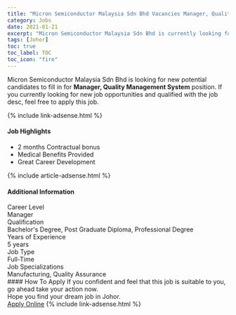 ```yaml
---
title: "Micron Semiconductor Malaysia Sdn Bhd Vacancies Manager, Quality Management System" 
category: Jobs 
date: 2021-01-21 
excerpt: "Micron Semiconductor Malaysia Sdn Bhd is currently looking for suitable person to fill in the Manager, Quality Management System which positioned at Johor" 
tags: [Johor] 
toc: true 
toc_label: TOC 
toc_icon: "fire" 
--- 
```


<p>Micron Semiconductor Malaysia Sdn Bhd is looking for new potential candidates to fill in for <b>Manager, Quality Management System</b> position. If you currently looking for new job opportunities and qualified with the job desc, feel free to apply this job.
</p>{% include link-adsense.html %} 
<div><div><h4>Job Highlights</h4></div><div><ul><li><div><div><div><div></div></div></div><div><span>2 months Contractual bonus</span></div></div></li><li><div><div><div><div></div></div></div><div><span>Medical Benefits Provided</span></div></div></li><li><div><div><div><div></div></div></div><div><span>Great Career Development</span></div></div></li></ul></div></div> 
{% include article-adsense.html %} 
<div><div><h4>Additional Information</h4></div><div><div><div><div><div><div><div><span>Career Level</span></div><div><span>Manager</span></div></div></div></div><div><div><div><div><span>Qualification</span></div><div><span>Bachelor's Degree, Post Graduate Diploma, Professional Degree</span></div></div></div></div><div><div><div><div><span>Years of Experience</span></div><div><span>5 years</span></div></div></div></div><div><div><div><div><span>Job Type</span></div><div><span>Full-Time</span></div></div></div></div><div><div><div><div><span>Job Specializations</span></div><div><span>Manufacturing, Quality Assurance</span></div></div></div></div></div></div></div></div> 
#### How To Apply 
If you confident and feel that this job is suitable to you, go ahead take your action now. <br/> 
Hope you find your dream job in Johor. <br/> 
<a href="https://www.jobstreet.com.my/en/job/manager-quality-management-system-4467854?jobId=jobstreet-my-job-4467854&sectionRank=25&token=0~2a37671a-a5e2-47b1-b754-f82d8a41a795&fr=SRP%20View%20In%20New%20Ta" class="btn btn--info" target="_blank" rel="nofollow noopenner">Apply Online</a> 
{% include link-adsense.html %} 